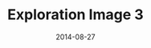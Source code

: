 ---
title: Exploration Image 3
date: 2014-08-27
template: image.hbt
language: en-us
image_url: http://placehold.it/350x150
image_link: http://elderscrollsonline.com
image_caption: Caption 3
---